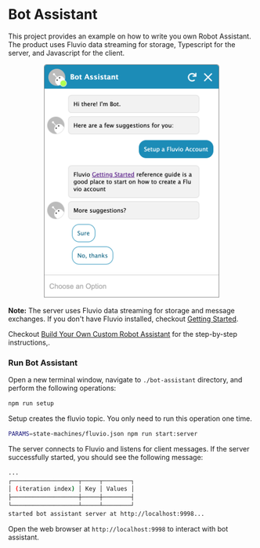 # Bot Assistant

This project provides an example on how to write you own Robot Assistant. The product uses Fluvio data streaming for storage, Typescript for the server, and Javascript for the client.

<p align="center"><img src="./public/img/bot-assistant.png" alt="Bot Assistant" width="360"/></p>

**Note:**
The server uses Fluvio data streaming for storage and message exchanges. If you don't have Fluvio installed, checkout [Getting Started](https://fluvio.io/docs/getting-started).

Checkout [Build Your Own Custom Robot Assistant](blog/2020/12/bot-assistant/) for the step-by-step instructions,.

### Run Bot Assistant

Open a new terminal window, navigate to `./bot-assistant` directory, and perform the following operations:

```bash
npm run setup
```

Setup creates the fluvio topic. You only need to run this operation one time.

```bash
PARAMS=state-machines/fluvio.json npm run start:server
```
The server connects to Fluvio and listens for client messages. If the server successfully started, you should see the following message:

```bash
...
┌───────────────────┬─────┬────────┐
│ (iteration index) │ Key │ Values │
├───────────────────┼─────┼────────┤
└───────────────────┴─────┴────────┘
started bot assistant server at http://localhost:9998...
```

Open the web browser at `http://localhost:9998` to interact with bot assistant.